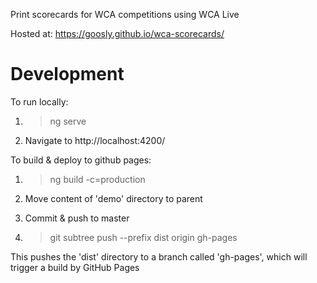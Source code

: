 Print scorecards for WCA competitions using WCA Live

Hosted at: https://goosly.github.io/wca-scorecards/

# Development

To run locally:
1) > ng serve

2) Navigate to http://localhost:4200/

To build & deploy to github pages:
1) > ng build -c=production

2) Move content of 'demo' directory to parent

3) Commit & push to master

4) > git subtree push --prefix dist origin gh-pages

This pushes the 'dist' directory to a branch called 'gh-pages', which will trigger a build by GitHub Pages
